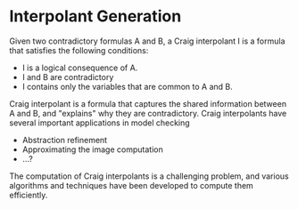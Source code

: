 # Interpolant Generation


Given two contradictory formulas A and B, a Craig interpolant I is a formula that satisfies the following conditions:
- I is a logical consequence of A.
- I and B are contradictory
- I contains only the variables that are common to A and B.

Craig interpolant is a formula that captures the shared information between A and B, and "explains" why they are contradictory.
Craig interpolants have several important applications in model checking
- Abstraction refinement
- Approximating the image computation
- ...?

The computation of Craig interpolants is a challenging problem, and various algorithms and techniques have been developed to compute them efficiently. 

